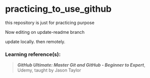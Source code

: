 # practicing_to_use_github
this repository is just for practicing purpose

Now editing on update-readme branch

update locally. then remotely.

### Learning reference(s):
> __*GitHub Ultimate: Master Git and GitHub - Beginner to Expert*__, Udemy, taught by Jason Taylor

